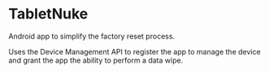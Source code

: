 TabletNuke
==========

Android app to simplify the factory reset process. 

Uses the Device Management API to register the app to manage the device and
grant the app the ability to perform a data wipe.

